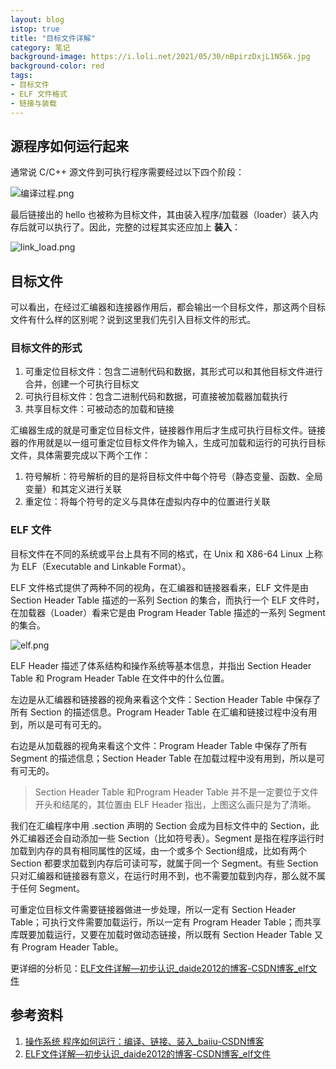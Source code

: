 ```yaml
---
layout: blog
istop: true
title: "目标文件详解"
category: 笔记
background-image: https://i.loli.net/2021/05/30/nBpirzDxjL1N56k.jpg
background-color: red
tags:
- 目标文件
- ELF 文件格式
- 链接与装载
---
```

## 源程序如何运行起来

通常说 C/C++ 源文件到可执行程序需要经过以下四个阶段：

![编译过程.png](https://i.loli.net/2021/05/30/2G7wbSngFRsEhXf.png)

最后链接出的 hello 也被称为目标文件，其由装入程序/加载器（loader）装入内存后就可以执行了。因此，完整的过程其实还应加上 **装入**：

![link_load.png](https://i.loli.net/2021/05/30/TrJqXQkYGlhsFc5.png)

## 目标文件

可以看出，在经过汇编器和连接器作用后，都会输出一个目标文件，那这两个目标文件有什么样的区别呢？说到这里我们先引入目标文件的形式。

### 目标文件的形式

1. 可重定位目标文件：包含二进制代码和数据，其形式可以和其他目标文件进行合并，创建一个可执行目标文
2. 可执行目标文件：包含二进制代码和数据，可直接被加载器加载执行
3. 共享目标文件：可被动态的加载和链接

汇编器生成的就是可重定位目标文件，链接器作用后才生成可执行目标文件。链接器的作用就是以一组可重定位目标文件作为输入，生成可加载和运行的可执行目标文件，具体需要完成以下两个工作：

1. 符号解析：符号解析的目的是将目标文件中每个符号（静态变量、函数、全局变量）和其定义进行关联
2. 重定位：将每个符号的定义与具体在虚拟内存中的位置进行关联

### ELF 文件

目标文件在不同的系统或平台上具有不同的格式，在 Unix 和 X86-64 Linux 上称为 ELF（Executable and Linkable Format）。

ELF 文件格式提供了两种不同的视角，在汇编器和链接器看来，ELF 文件是由 Section Header Table 描述的一系列 Section 的集合，而执行一个 ELF 文件时，在加载器（Loader）看来它是由 Program Header Table 描述的一系列 Segment 的集合。

![elf.png](https://i.loli.net/2021/05/30/nBpirzDxjL1N56k.jpg)

ELF Header 描述了体系结构和操作系统等基本信息，并指出 Section Header Table 和 Program Header Table 在文件中的什么位置。

左边是从汇编器和链接器的视角来看这个文件：Section Header Table 中保存了所有 Section 的描述信息。Program Header Table 在汇编和链接过程中没有用到，所以是可有可无的。

右边是从加载器的视角来看这个文件：Program Header Table 中保存了所有 Segment 的描述信息；Section Header Table 在加载过程中没有用到，所以是可有可无的。

> Section Header Table 和Program Header Table 并不是一定要位于文件开头和结尾的，其位置由 ELF Header 指出，上图这么画只是为了清晰。

我们在汇编程序中用 .section 声明的 Section 会成为目标文件中的 Section，此外汇编器还会自动添加一些 Section（比如符号表）。Segment 是指在程序运行时加载到内存的具有相同属性的区域，由一个或多个 Section组成，比如有两个 Section 都要求加载到内存后可读可写，就属于同一个 Segment。有些 Section 只对汇编器和链接器有意义，在运行时用不到，也不需要加载到内存，那么就不属于任何 Segment。

可重定位目标文件需要链接器做进一步处理，所以一定有 Section Header Table；可执行文件需要加载运行，所以一定有 Program Header Table；而共享库既要加载运行，又要在加载时做动态链接，所以既有 Section Header Table 又有 Program Header Table。

更详细的分析见：[ELF文件详解—初步认识_daide2012的博客-CSDN博客_elf文件](https://blog.csdn.net/daide2012/article/details/73065204)

## 参考资料

1. [操作系统 程序如何运行：编译、链接、装入_baiiu-CSDN博客](https://blog.csdn.net/u014099894/article/details/113482998?utm_medium=distribute.pc_relevant.none-task-blog-baidujs_title-0&spm=1001.2101.3001.4242)
2. [ELF文件详解—初步认识_daide2012的博客-CSDN博客_elf文件](https://blog.csdn.net/daide2012/article/details/73065204)

